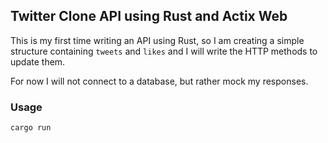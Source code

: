 ## Twitter Clone API using Rust and Actix Web

This is my first time writing an API using Rust, so I am creating a simple structure containing `tweets` and `likes` and I will write the HTTP methods to update them.

For now I will not connect to a database, but rather mock my responses.

### Usage

`cargo run`
